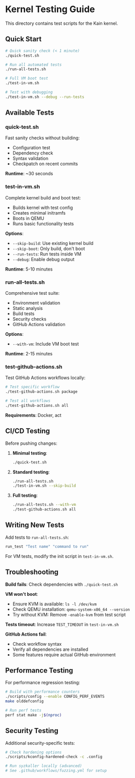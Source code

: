 # Kernel Testing Guide

This directory contains test scripts for the Kain kernel.

## Quick Start

```bash
# Quick sanity check (< 1 minute)
./quick-test.sh

# Run all automated tests
./run-all-tests.sh

# Full VM boot test
./test-in-vm.sh

# Test with debugging
./test-in-vm.sh --debug --run-tests
```

## Available Tests

### quick-test.sh
Fast sanity checks without building:
- Configuration test
- Dependency check
- Syntax validation
- Checkpatch on recent commits

**Runtime**: ~30 seconds

### test-in-vm.sh
Complete kernel build and boot test:
- Builds kernel with test config
- Creates minimal initramfs
- Boots in QEMU
- Runs basic functionality tests

**Options**:
- `--skip-build`: Use existing kernel build
- `--skip-boot`: Only build, don't boot
- `--run-tests`: Run tests inside VM
- `--debug`: Enable debug output

**Runtime**: 5-10 minutes

### run-all-tests.sh
Comprehensive test suite:
- Environment validation
- Static analysis
- Build tests
- Security checks
- GitHub Actions validation

**Options**:
- `--with-vm`: Include VM boot test

**Runtime**: 2-15 minutes

### test-github-actions.sh
Test GitHub Actions workflows locally:
```bash
# Test specific workflow
./test-github-actions.sh package

# Test all workflows
./test-github-actions.sh all
```

**Requirements**: Docker, act

## CI/CD Testing

Before pushing changes:

1. **Minimal testing**:
   ```bash
   ./quick-test.sh
   ```

2. **Standard testing**:
   ```bash
   ./run-all-tests.sh
   ./test-in-vm.sh --skip-build
   ```

3. **Full testing**:
   ```bash
   ./run-all-tests.sh --with-vm
   ./test-github-actions.sh all
   ```

## Writing New Tests

Add tests to `run-all-tests.sh`:

```bash
run_test "Test name" "command to run"
```

For VM tests, modify the init script in `test-in-vm.sh`.

## Troubleshooting

**Build fails**: Check dependencies with `./quick-test.sh`

**VM won't boot**: 
- Ensure KVM is available: `ls -l /dev/kvm`
- Check QEMU installation: `qemu-system-x86_64 --version`
- Try without KVM: Remove `-enable-kvm` from test script

**Tests timeout**: Increase `TEST_TIMEOUT` in `test-in-vm.sh`

**GitHub Actions fail**: 
- Check workflow syntax
- Verify all dependencies are installed
- Some features require actual GitHub environment

## Performance Testing

For performance regression testing:

```bash
# Build with performance counters
./scripts/config --enable CONFIG_PERF_EVENTS
make olddefconfig

# Run perf tests
perf stat make -j$(nproc)
```

## Security Testing

Additional security-specific tests:

```bash
# Check hardening options
./scripts/kconfig-hardened-check -c .config

# Run syzkaller locally (advanced)
# See .github/workflows/fuzzing.yml for setup
```